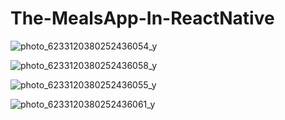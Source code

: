 # The-MealsApp-In-ReactNative
![photo_6233120380252436054_y](https://user-images.githubusercontent.com/124236330/235486194-18fa61fd-1287-4af8-bd6b-a985bfd98e70.jpg)

![photo_6233120380252436058_y](https://user-images.githubusercontent.com/124236330/235486518-51a9527d-8745-454f-8d15-a05ec4cc5638.jpg)

![photo_6233120380252436055_y](https://user-images.githubusercontent.com/124236330/235486859-ddef037e-6a52-4610-921c-9099ea14ba05.jpg)

![photo_6233120380252436061_y](https://user-images.githubusercontent.com/124236330/235487678-1effb8ca-05d6-4a94-9d03-c698b34d7942.jpg)

